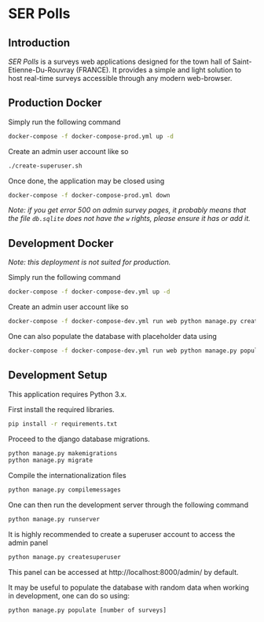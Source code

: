 # SER Polls

## Introduction
_SER Polls_ is a surveys web applications designed for the town hall of Saint-Etienne-Du-Rouvray (FRANCE). It provides a simple and light solution to host real-time surveys accessible through any modern web-browser.

## Production Docker

Simply run the following command

```sh
docker-compose -f docker-compose-prod.yml up -d
```

Create an admin user account like so

```sh
./create-superuser.sh
```

Once done, the application may be closed using

````sh
docker-compose -f docker-compose-prod.yml down
````

_Note: if you get error 500 on admin survey pages, it probably means that the file `db.sqlite` does not have the `w` rights, please ensure it has or add it._

## Development Docker

_Note: this deployment is not suited for production._

Simply run the following command

```sh
docker-compose -f docker-compose-dev.yml up -d
```

Create an admin user account like so

```sh
docker-compose -f docker-compose-dev.yml run web python manage.py createsuperuser
```

One can also populate the database with placeholder data using

```sh
docker-compose -f docker-compose-dev.yml run web python manage.py populate
```

## Development Setup

This application requires Python 3.x.

First install the required libraries.
```sh
pip install -r requirements.txt
```

Proceed to the django database migrations.
```sh
python manage.py makemigrations
python manage.py migrate
```

Compile the internationalization files

```sh
python manage.py compilemessages
```

One can then run the development server through the following command

```sh
python manage.py runserver
```

It is highly recommended to create a superuser account to access the admin panel
```sh
python manage.py createsuperuser
```

This panel can be accessed at http://localhost:8000/admin/ by default.

It may be useful to populate the database with random data when working in development, one can do so using:
```sh
python manage.py populate [number of surveys]
```


